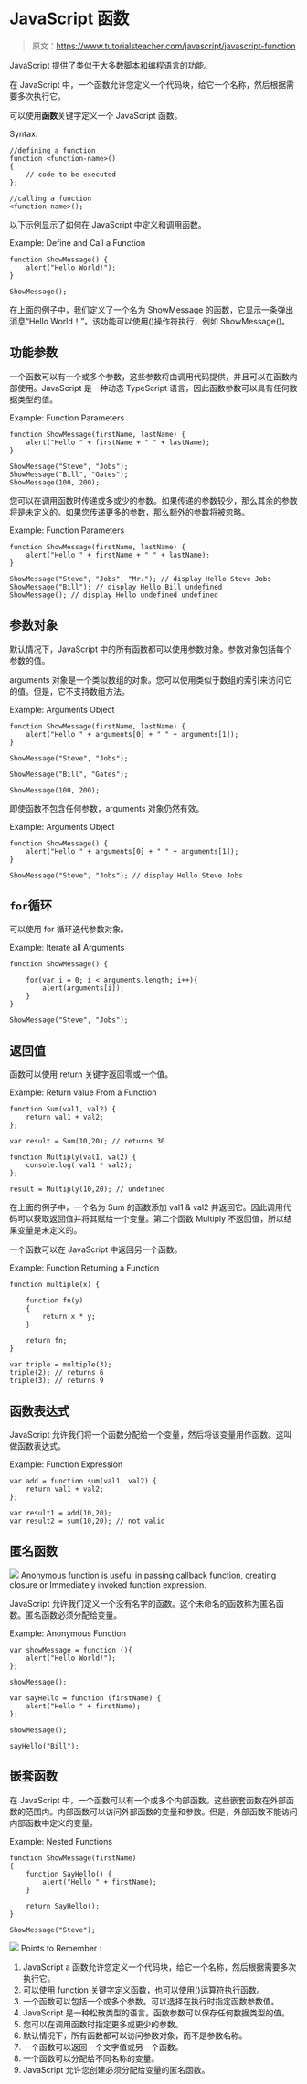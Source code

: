 # JavaScript 函数

> 原文：<https://www.tutorialsteacher.com/javascript/javascript-function>

JavaScript 提供了类似于大多数脚本和编程语言的功能。

在 JavaScript 中，一个函数允许您定义一个代码块，给它一个名称，然后根据需要多次执行它。

可以使用**函数**关键字定义一个 JavaScript 函数。

Syntax:

```
//defining a function
function <function-name>()
{
    // code to be executed
};

//calling a function
<function-name>();
```

以下示例显示了如何在 JavaScript 中定义和调用函数。

Example: Define and Call a Function

```
function ShowMessage() {
    alert("Hello World!");
}

ShowMessage(); 
```

在上面的例子中，我们定义了一个名为 ShowMessage 的函数，它显示一条弹出消息“Hello World！”。该功能可以使用()操作符执行，例如 ShowMessage()。

## 功能参数

一个函数可以有一个或多个参数，这些参数将由调用代码提供，并且可以在函数内部使用。JavaScript 是一种动态 TypeScript 语言，因此函数参数可以具有任何数据类型的值。

Example: Function Parameters

```
function ShowMessage(firstName, lastName) {
    alert("Hello " + firstName + " " + lastName);
}

ShowMessage("Steve", "Jobs");
ShowMessage("Bill", "Gates");
ShowMessage(100, 200); 
```

您可以在调用函数时传递或多或少的参数。如果传递的参数较少，那么其余的参数将是未定义的。如果您传递更多的参数，那么额外的参数将被忽略。

Example: Function Parameters

```
function ShowMessage(firstName, lastName) {
    alert("Hello " + firstName + " " + lastName);
}

ShowMessage("Steve", "Jobs", "Mr."); // display Hello Steve Jobs
ShowMessage("Bill"); // display Hello Bill undefined
ShowMessage(); // display Hello undefined undefined 
```

## 参数对象

默认情况下，JavaScript 中的所有函数都可以使用参数对象。参数对象包括每个参数的值。

arguments 对象是一个类似数组的对象。您可以使用类似于数组的索引来访问它的值。但是，它不支持数组方法。

Example: Arguments Object

```
function ShowMessage(firstName, lastName) {
    alert("Hello " + arguments[0] + " " + arguments[1]);
}

ShowMessage("Steve", "Jobs"); 

ShowMessage("Bill", "Gates");

ShowMessage(100, 200); 
```

即使函数不包含任何参数，arguments 对象仍然有效。

Example: Arguments Object

```
function ShowMessage() {
    alert("Hello " + arguments[0] + " " + arguments[1]);
}

ShowMessage("Steve", "Jobs"); // display Hello Steve Jobs 
```

## `for`循环

可以使用 for 循环迭代参数对象。

Example: Iterate all Arguments

```
function ShowMessage() {

    for(var i = 0; i < arguments.length; i++){
        alert(arguments[i]);
    }
}

ShowMessage("Steve", "Jobs"); 
```

## 返回值

函数可以使用 return 关键字返回零或一个值。

Example: Return value From a Function

```
function Sum(val1, val2) {
    return val1 + val2;
};

var result = Sum(10,20); // returns 30

function Multiply(val1, val2) {
    console.log( val1 * val2);
};

result = Multiply(10,20); // undefined 
```

在上面的例子中，一个名为 Sum 的函数添加 val1 & val2 并返回它。因此调用代码可以获取返回值并将其赋给一个变量。第二个函数 Multiply 不返回值，所以结果变量是未定义的。

一个函数可以在 JavaScript 中返回另一个函数。

Example: Function Returning a Function

```
function multiple(x) {

    function fn(y)
    {
        return x * y;
    }

    return fn;
}

var triple = multiple(3);
triple(2); // returns 6
triple(3); // returns 9 
```

## 函数表达式

JavaScript 允许我们将一个函数分配给一个变量，然后将该变量用作函数。这叫做函数表达式。

Example: Function Expression

```
var add = function sum(val1, val2) {
    return val1 + val2;
};

var result1 = add(10,20);
var result2 = sum(10,20); // not valid 
```

## 匿名函数

![](img/751bca76a769f8ad315ebee3fdf7d98e.png) Anonymous function is useful in passing callback function, creating closure or Immediately invoked function expression.

JavaScript 允许我们定义一个没有名字的函数。这个未命名的函数称为匿名函数。匿名函数必须分配给变量。

Example: Anonymous Function

```
var showMessage = function (){
    alert("Hello World!");
};

showMessage();

var sayHello = function (firstName) {
    alert("Hello " + firstName);
};

showMessage();

sayHello("Bill"); 
```

## 嵌套函数

在 JavaScript 中，一个函数可以有一个或多个内部函数。这些嵌套函数在外部函数的范围内。内部函数可以访问外部函数的变量和参数。但是，外部函数不能访问内部函数中定义的变量。

Example: Nested Functions

```
function ShowMessage(firstName)
{
    function SayHello() {
        alert("Hello " + firstName);
    }

    return SayHello();
}

ShowMessage("Steve"); 
```

![](img/85db52f5404f0c468e1b194aa487d6a1.png)  Points to Remember :

1.  JavaScript a 函数允许您定义一个代码块，给它一个名称，然后根据需要多次执行它。
2.  可以使用 function 关键字定义函数，也可以使用()运算符执行函数。
3.  一个函数可以包括一个或多个参数。可以选择在执行时指定函数参数值。
4.  JavaScript 是一种松散类型的语言。函数参数可以保存任何数据类型的值。
5.  您可以在调用函数时指定更多或更少的参数。
6.  默认情况下，所有函数都可以访问参数对象，而不是参数名称。
7.  一个函数可以返回一个文字值或另一个函数。
8.  一个函数可以分配给不同名称的变量。
9.  JavaScript 允许您创建必须分配给变量的匿名函数。
